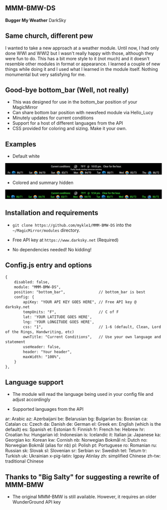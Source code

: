 ## MMM-BMW-DS

**Bugger My Weather** DarkSky

## Same church, different pew

I wanted to take a new approach at a weather module. Until now, I had only done WWI and WWI2 but I
wasn't really happy with those, although they were fun to do. This has a bit more style to it (not much)
and it doesn't resemble other modules in format or appearance. I learned a couple of new things while
doing it and I used what I learned in the module itself. Nothing monumental but very satisfying for me.

## Good-bye bottom_bar (Well, not really)

* This was designed for use in the bottom_bar position of your MagicMirror
* Can share bottom bar position with newsfeed module via Hello_Lucy
* Minutely updates for current conditions
* Support for a host of different languages from the API
* CSS provided for coloring and sizing. Make it your own.

## Examples

* Default white

![](images/1.png)

* Colored and summary hidden

![](images/2.png)

## Installation and requirements

* `git clone https://github.com/mykle1/MMM-BMW-DS` into the `~/MagicMirror/modules` directory.

* Free API key at `https://www.darksky.net` (Required)

* No dependencies needed! No kidding!

## Config.js entry and options

    {
		disabled: false,
		module: "MMM-BMW-DS",
		position: "bottom_bar",               // bottom_bar is best
		config: {
            apiKey: "YOUR API KEY GOES HERE", // Free API key @ darksky.net
            tempUnits: "F",		              // C of F
            lat: 'YOUR LATITUDE GOES HERE', 
            lng: 'YOUR LONGITUDE GOES HERE',
            css: "1",                         // 1-6 (default, Clean, Lord of the Rings, Handwriting, etc)
            ownTitle: "Current Conditions",   // Use your own language and statement
			useHeader: false,               
			header: "Your header",
			maxWidth: "100%",
		}
	},
	
## Language support

* The module will read the language being used in your config file and adjust accordingly

* Supported languages from the API

ar: Arabic
az: Azerbaijani
be: Belarusian
bg: Bulgarian
bs: Bosnian
ca: Catalan
cs: Czech
da: Danish
de: German
el: Greek
en: English (which is the default)
es: Spanish
et: Estonian
fi: Finnish
fr: French
he: Hebrew
hr: Croatian
hu: Hungarian
id: Indonesian
is: Icelandic
it: Italian
ja: Japanese
ka: Georgian
ko: Korean
kw: Cornish
nb: Norwegian Bokmål
nl: Dutch
no: Norwegian Bokmål (alias for nb)
pl: Polish
pt: Portuguese
ro: Romanian
ru: Russian
sk: Slovak
sl: Slovenian
sr: Serbian
sv: Swedish
tet: Tetum
tr: Turkish
uk: Ukrainian
x-pig-latin: Igpay Atinlay
zh: simplified Chinese
zh-tw: traditional Chinese

## Thanks to "Big Salty" for suggesting a rewrite of MMM-BMW

* The original MMM-BMW is still available. However, it requires an older WunderGround API key



